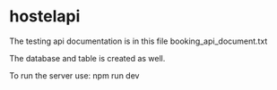 # hostelapi

The testing api documentation is in this file booking_api_document.txt

The database and table is created  as well.

To run the server use:
npm run dev
